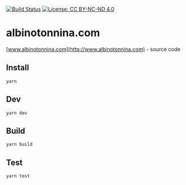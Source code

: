 [![Build Status](https://travis-ci.org/albinotonnina/albinotonnina.com.svg?branch=master)](https://travis-ci.org/albinotonnina/albinotonnina.com)
[![License: CC BY-NC-ND 4.0](https://img.shields.io/badge/License-CC%20BY--NC--ND%204.0-lightgrey.svg)](https://creativecommons.org/licenses/by-nc-nd/4.0/)

# albinotonnina.com

[www.albinotonnina.com](http://www.albinotonnina.com) - source code

## Install

`yarn`

## Dev

`yarn dev`

## Build

`yarn build`

## Test

`yarn test`
